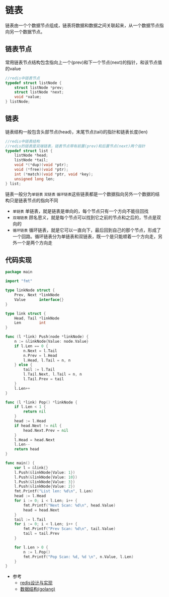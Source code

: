 # 链表

链表由一个个数据节点组成，链表将数据和数据之间关联起来，从一个数据节点指向另一个数据节点。

## 链表节点

常用链表节点结构包含指向上一个(prev)和下一个节点(next)的指针，和该节点值的value

```c
//redis中链表节点
typedef struct listNode {
    struct listNode *prev;
    struct listNode *next;
    void *value;
} listNode;
```

## 链表

链表结构一般包含头部节点(head)，末尾节点(tail)的指针和链表长度(len)

```c
//redis中链表结构
//redis的链表是双端链表，链表节点带有前置(prev)和后置节点(next)两个指针
typedef struct list {
    listNode *head;
    listNode *tail;
    void *(*dup)(void *ptr);
    void (*free)(void *ptr);
    int (*match)(void *ptr, void *key);
    unsigned long len;
} list;
```

链表一般分为`单链表` `双链表` `循环链表`这些链表都是一个数据指向另外一个数据的结构只是链表节点的指向不同

- `单链表`
    单链表，就是链表是单向的，每个节点只有一个方向不能往回找
- `双端链表`
    顾名思义，就是每个节点可以找到它之前的节点和之后的，节点是双向的
- `循环链表`
    循环链表，就是它可以一直向下，最后回到自己的那个节点，形成了一个回路。循环链表分为单链表和双链表，既一个是只能顺着一个方向走，另外一个是两个方向走

## 代码实现

```go
package main

import "fmt"

type linkNode struct {
	Prev, Next *linkNode
	Value      interface{}
}

type link struct {
	Head, Tail *linkNode
	Len        int
}

func (l *link) Push(node *linkNode) {
	n := &linkNode{Value: node.Value}
	if l.Len == 0 {
		n.Next = l.Tail
		n.Prev = l.Head
		l.Head, l.Tail = n, n
	} else {
		tail := l.Tail
		l.Tail.Next, l.Tail = n, n
		l.Tail.Prev = tail
	}
	l.Len++
}

func (l *link) Pop() *linkNode {
	if l.Len < 1 {
		return nil
	}
	head := l.Head
	if head.Next != nil {
		head.Next.Prev = nil
	}
	l.Head = head.Next
	l.Len--
	return head
}

func main() {
	var l = &link{}
	l.Push(&linkNode{Value: 1})
	l.Push(&linkNode{Value: 10})
	l.Push(&linkNode{Value: 3})
	l.Push(&linkNode{Value: 2})
	fmt.Printf("List len: %d\n", l.Len)
	head := l.Head
	for i := 0; i < l.Len; i++ {
		fmt.Printf("Next Scan: %d\n", head.Value)
		head = head.Next
	}
	tail := l.Tail
	for i := 0; i < l.Len; i++ {
		fmt.Printf("Prev Scan: %d\n", tail.Value)
		tail = tail.Prev
	}

	for l.Len > 0 {
		n := l.Pop()
		fmt.Printf("Pop Scan: %d, %d \n", n.Value, l.Len)
	}
}
```
* 参考
    * [redis设计与实现](https://www.bookstack.cn/read/redisbook/f8fc3415f3c66c78.md)
    * [数据结构(golang)](https://www.bookstack.cn/read/hunterhug-goa.c/algorithm-link.md)